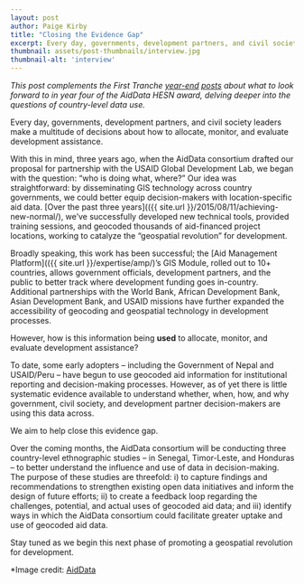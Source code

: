 ```yaml
---
layout: post
author: Paige Kirby
title: "Closing the Evidence Gap"
excerpt: Every day, governments, development partners, and civil society leaders make a multitude of decisions about how to allocate, monitor, and evaluate development assistance....
thumbnail: assets/post-thumbnails/interview.jpg
thumbnail-alt: 'interview'
---
```


*This post complements the First Tranche [year-end](http://aiddata.org/blog/aiddata-and-usaids-global-development-lab-a-look-back-at-year-three) [posts](http://aiddata.org/blog/aiddata-and-usaids-global-development-lab-what-to-look-for-in-y4) about what to look forward to in year four of the AidData HESN award, delving deeper into the questions of country-level data use.*

Every day, governments, development partners, and civil society leaders make a multitude of decisions about how to allocate, monitor, and evaluate development assistance.
 
With this in mind, three years ago, when the AidData consortium drafted our proposal for partnership with the USAID Global Development Lab, we began with the question: “who is doing what, where?” Our idea was straightforward: by disseminating GIS technology across country governments, we could better equip decision-makers with location-specific aid data. [Over the past three years](({{ site.url }}/2015/08/11/achieving-new-normal/), we’ve successfully developed new technical tools, provided training sessions, and geocoded thousands of aid-financed project locations, working to catalyze the “geospatial revolution” for development.
 
Broadly speaking, this work has been successful; the [Aid Management Platform](({{ site.url }}/expertise/amp/)’s GIS Module, rolled out to 10+ countries, allows government officials, development partners, and the public to better track where development funding goes in-country. Additional partnerships with the World Bank, African Development Bank, Asian Development Bank, and USAID missions have further expanded the accessibility of geocoding and geospatial technology in development processes. 
 
However, how is this information being **used** to allocate, monitor, and evaluate development assistance?
 
To date, some early adopters – including the Government of Nepal and USAID/Peru – have begun to use geocoded aid information for institutional reporting and decision-making processes. However, as of yet there is little systematic evidence available to understand whether, when, how, and why government, civil society, and development partner decision-makers are using this data across.
 
We aim to help close this evidence gap.
 
Over the coming months, the AidData consortium will be conducting three country-level ethnographic studies – in Senegal, Timor-Leste, and Honduras – to better understand the influence and use of data in decision-making. The purpose of these studies are threefold: i) to capture findings and recommendations to strengthen existing open data initiatives and inform the design of future efforts; ii) to create a feedback loop regarding the challenges, potential, and actual uses of geocoded aid data; and iii) identify ways in which the AidData consortium could facilitate greater uptake and use of geocoded aid data.
 
Stay tuned as we begin this next phase of promoting a geospatial revolution for development.
 
 
*Image credit: [AidData](https://www.flickr.com/photos/aiddata/10018784545/in/album-72157640473555273/)

